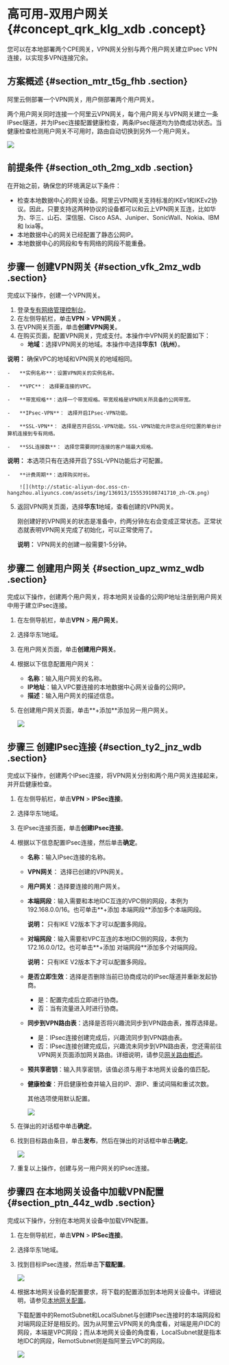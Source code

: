 # 高可用-双用户网关 {#concept_qrk_klg_xdb .concept}

您可以在本地部署两个CPE网关，VPN网关分别与两个用户网关建立IPsec VPN连接，以实现多VPN连接冗余。

## 方案概述 {#section_mtr_t5g_fhb .section}

阿里云侧部署一个VPN网关，用户侧部署两个用户网关。

两个用户网关同时连接一个阿里云VPN网关，每个用户网关与VPN网关建立一条IPsec隧道，并为IPsec连接配置健康检查，两条IPsec隧道均为协商成功状态。当健康检查检测用户网关不可用时，路由自动切换到另外一个用户网关。

![](http://static-aliyun-doc.oss-cn-hangzhou.aliyuncs.com/assets/img/136913/155539108741592_zh-CN.png)

## 前提条件 {#section_oth_2mg_xdb .section}

在开始之前，确保您的环境满足以下条件：

-   检查本地数据中心的网关设备。阿里云VPN网关支持标准的IKEv1和IKEv2协议。因此，只要支持这两种协议的设备都可以和云上VPN网关互连，比如华为、华三、山石、深信服、Cisco ASA、Juniper、SonicWall、Nokia、IBM 和 Ixia等。
-   本地数据中心的网关已经配置了静态公网IP。
-   本地数据中心的网段和专有网络的网段不能重叠。

## 步骤一 创建VPN网关 {#section_vfk_2mz_wdb .section}

完成以下操作，创建一个VPN网关。

1.  登录[专有网络管理控制台](https://vpcnext.console.aliyun.com/nat/)。
2.  在左侧导航栏，单击**VPN** \> **VPN网关** 。
3.  在VPN网关页面，单击**创建VPN网关**。
4.  在购买页面，配置VPN网关，完成支付。本操作中VPN网关的配置如下：
    -   **地域**：选择VPN网关的地域。本操作中选择**华东1（杭州）**。

**说明：** 确保VPC的地域和VPN网关的地域相同。

    -   **实例名称**：设置VPN网关的实例名称。

    -   **VPC**： 选择要连接的VPC。

    -   **带宽规格**：选择一个带宽规格。带宽规格是VPN网关所具备的公网带宽。

    -   **IPsec-VPN**： 选择开启IPsec-VPN功能。

    -   **SSL-VPN**： 选择是否开启SSL-VPN功能。SSL-VPN功能允许您从任何位置的单台计算机连接到专有网络。

    -   **SSL连接数**： 选择您需要同时连接的客户端最大规格。

**说明：** 本选项只有在选择开启了SSL-VPN功能后才可配置。

    -   **计费周期**：选择购买时长。

        ![](http://static-aliyun-doc.oss-cn-hangzhou.aliyuncs.com/assets/img/136913/155539108741710_zh-CN.png)

5.  返回VPN网关页面，选择**华东1**地域，查看创建的VPN网关。

    刚创建好的VPN网关的状态是准备中，约两分钟左右会变成正常状态。正常状态就表明VPN网关完成了初始化，可以正常使用了。

    **说明：** VPN网关的创建一般需要1-5分钟。


## 步骤二 创建用户网关 {#section_upz_wmz_wdb .section}

完成以下操作，创建两个用户网关，将本地网关设备的公网IP地址注册到用户网关中用于建立IPsec连接。

1.  在左侧导航栏，单击**VPN** \> **用户网关**。
2.  选择华东1地域。
3.  在用户网关页面，单击**创建用户网关**。
4.  根据以下信息配置用户网关：
    -   **名称**：输入用户网关的名称。
    -   **IP地址**：输入VPC要连接的本地数据中心网关设备的公网IP。
    -   **描述**：输入用户网关的描述信息。
5.  在创建用户网关页面，单击**+添加**添加另一用户网关。

    ![](http://static-aliyun-doc.oss-cn-hangzhou.aliyuncs.com/assets/img/136913/155539108741711_zh-CN.png)


## 步骤三 创建IPsec连接 {#section_ty2_jnz_wdb .section}

完成以下操作，创建两个IPsec连接，将VPN网关分别和两个用户网关连接起来，并开启健康检查。

1.  在左侧导航栏，单击**VPN** \> **IPSec连接**。
2.  选择华东1地域。
3.  在IPsec连接页面，单击**创建IPsec连接**。
4.  根据以下信息配置IPsec连接，然后单击**确定**。
    -   **名称**：输入IPsec连接的名称。
    -   **VPN网关**： 选择已创建的VPN网关。
    -   **用户网关**：选择要连接的用户网关。
    -   **本端网段**：输入需要和本地IDC互连的VPC侧的网段，本例为192.168.0.0/16。也可单击**+添加 本端网段**添加多个本端网段。

        **说明：** 只有IKE V2版本下才可以配置多网段。

    -   **对端网段**：输入需要和VPC互连的本地IDC侧的网段，本例为172.16.0.0/12。也可单击**+添加 对端网段**添加多个对端网段。

        **说明：** 只有IKE V2版本下才可以配置多网段。

    -   **是否立即生效**：选择是否删除当前已协商成功的IPsec隧道并重新发起协商。
        -   是：配置完成后立即进行协商。
        -   否：当有流量进入时进行协商。
    -   **同步到VPN路由表**：选择是否将兴趣流同步到VPN路由表，推荐选择是。
        -   是：IPsec连接创建完成后，兴趣流同步到VPN路由表。
        -   否：IPsec连接创建完成后，兴趣流未同步到VPN路由表，您还需前往VPN网关页面添加网关路由。详细说明，请参见[网关路由概述](../../../../intl.zh-CN/用户指南/管理VPN网关/配置VPN网关路由/网关路由概述.md#)。
    -   **预共享密钥**：输入共享密钥，该值必须与用于本地网关设备的值匹配。
    -   **健康检查**：开启健康检查并输入目的IP、源IP、重试间隔和重试次数。

        其他选项使用默认配置。

        ![](http://static-aliyun-doc.oss-cn-hangzhou.aliyuncs.com/assets/img/136913/155539108741712_zh-CN.png)

5.  在弹出的对话框中单击**确定**。
6.  找到目标路由条目，单击**发布**，然后在弹出的对话框中单击**确定**。

    ![](http://static-aliyun-doc.oss-cn-hangzhou.aliyuncs.com/assets/img/136913/155539108741713_zh-CN.png)

7.  重复以上操作，创建与另一用户网关的IPsec连接。

## 步骤四 在本地网关设备中加载VPN配置 {#section_ptn_44z_wdb .section}

完成以下操作，分别在本地网关设备中加载VPN配置。

1.  在左侧导航栏，单击**VPN** \> **IPSec连接**。
2.  选择华东1地域。
3.  找到目标IPsec连接，然后单击**下载配置**。

    ![](http://static-aliyun-doc.oss-cn-hangzhou.aliyuncs.com/assets/img/136913/155539108741714_zh-CN.png)

4.  根据本地网关设备的配置要求，将下载的配置添加到本地网关设备中。详细说明，请参见[本地网关配置](../../../../intl.zh-CN/用户指南/配置IPsec-VPN/本地网关配置/华为防火墙配置.md#)。

    下载配置中的RemotSubnet和LocalSubnet与创建IPsec连接时的本端网段和对端网段正好是相反的。因为从阿里云VPN网关的角度看，对端是用户IDC的网段，本端是VPC网段；而从本地网关设备的角度看，LocalSubnet就是指本地IDC的网段，RemotSubnet则是指阿里云VPC的网段。

    ![](http://static-aliyun-doc.oss-cn-hangzhou.aliyuncs.com/assets/img/136913/155539108741715_zh-CN.png)


